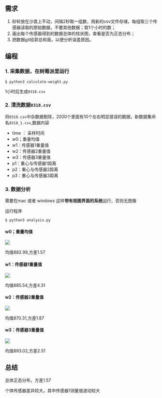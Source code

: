 ## 需求

1. 砂轮放在沙盘上不动，间隔2秒取一组数，用新的csv文件存储，每组取三个传感器读取的原始数据，不要其他数据；取1个小时的数；
2. 画出每个传感器得到的数据总体的柱状图，查看是否为正态分布；
3. 把数据git给郭总和我，以便分析误差原因。

## 编程

### 1. 采集数据，在树莓派里运行

```
$ python3 calculate-weight.py
```
1小时后生成`0318.csv`

### 2. 清洗数据`0318.csv`



将`0318.csv`中杂数据剔除，2000个里面有10个左右明显错误的数据，新数据集命名`0318_1.csv`,数据内容

- time ： 采样时间
- w0；重量均值
- w1：传感器1重量值
- w2：传感器2重量值
- w3：传感器3重量值
- p1：重心与传感器1距离
- p2：重心与传感器2距离
- p3：重心与传感器3距离

### 3. 数据分析

需要在mac 或者 windows 这样**带有视图界面的系统**运行，否则无图像

运行程序
```
$ python3 analysis.py
```

#### w0；重量均值

![](https://img2018.cnblogs.com/blog/720033/201903/720033-20190318151525633-28917172.png)


均值882.99,方差1.57

#### w1：传感器1重量值

![](https://img2018.cnblogs.com/blog/720033/201903/720033-20190318151647579-1406471407.png)


均值885.54,方差4.31

#### w2：传感器2重量值

![](https://img2018.cnblogs.com/blog/720033/201903/720033-20190318151922651-1211748505.png)

均值870.31,方差1.87

#### w3：传感器3重量值

![](https://img2018.cnblogs.com/blog/720033/201903/720033-20190318152213496-858402625.png)

均值893.02,方差2.51

## 总结

总体正态分布，方差1.57

个体传感器差异较大，其中传感器1测量值波动较大